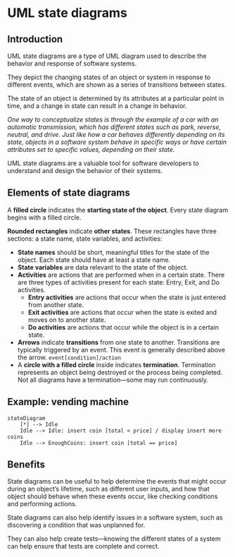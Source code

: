 # UML state diagrams

## Introduction

UML state diagrams are a type of UML diagram used to describe the behavior and response of software systems.

They depict the changing states of an object or system in response to different events, which are shown as a series of transitions between states.

The state of an object is determined by its attributes at a particular point in time, and a change in state can result in a change in behavior.

*One way to conceptualize states is through the example of a car with an automatic transmission, which has different states such as park, reverse, neutral, and drive. Just like how a car behaves differently depending on its state, objects in a software system behave in specific ways or have certain attributes set to specific values, depending on their state.*

UML state diagrams are a valuable tool for software developers to understand and design the behavior of their systems.


## Elements of state diagrams

A **filled circle** indicates the **starting state of the object**. Every state diagram begins with a filled circle.

**Rounded rectangles** indicate **other states**. These rectangles have three sections: a state name, state variables, and activities:

- **State names** should be short, meaningful titles for the state of the object. Each state should have at least a state name.
- **State variables** are data relevant to the state of the object.
- **Activities** are actions that are performed when in a certain state. There are three types of activities present for each state: Entry, Exit, and Do activities.
    - **Entry activities** are actions that occur when the state is just entered from another state.
    - **Exit activities** are actions that occur when the state is exited and moves on to another state.
    - **Do activities** are actions that occur while the object is in a certain state.
- **Arrows** indicate **transitions** from one state to another. Transitions are typically triggered by an event. This event is generally described above the arrow. `event[condition]/action`
- A **circle with a filled circle** inside indicates **termination**. Termination represents an object being destroyed or the process being completed. Not all diagrams have a termination—some may run continuously.


## Example: vending machine

```mermaid
stateDiagram
    [*] --> Idle
    Idle --> Idle: insert coin [total < price] / display insert more coins
    Idle --> EnoughCoins: insert coin [total == price]
```

## Benefits

State diagrams can be useful to help determine the events that might occur during an object’s lifetime, such as different user inputs, and how that object should behave when these events occur, like checking conditions and performing actions.

State diagrams can also help identify issues in a software system, such as discovering a condition that was unplanned for.

They can also help create tests—knowing the different states of a system can help ensure that tests are complete and correct.